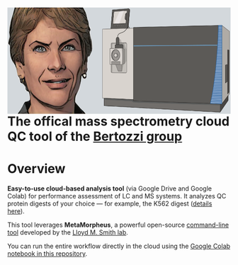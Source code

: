 # <img src="https://raw.githubusercontent.com/HevlerJohannes/Bertozzi_MS_QC/main/picture.png" height="200" align="right" style="height:240px; margin: auto;">  
<br />
<br />
<br />
<br />
<br />
<br />
<br />
<br />
<br />

# **The offical mass spectrometry cloud QC tool of the [Bertozzi group](https://bertozzigroup.stanford.edu/)**
# Overview

**Easy-to-use cloud-based analysis tool** (via Google Drive and Google Colab) for performance assessment of LC and MS systems. It analyzes QC protein digests of your choice — for example, the K562 digest ([details here](https://www.promega.com/products/mass-spectrometry/mass-spec-reference-reagents/mass-spec-compatible-yeast-and-human-protein-extracts/?catNum=V6951)).

This tool leverages **MetaMorpheus**, a powerful open-source [command-line tool](https://github.com/smith-chem-wisc/MetaMorpheus/wiki/Getting-Started#test-installation-via-net-core-dll---linux-macos-windows) developed by the [Lloyd M. Smith lab](https://pubs.acs.org/doi/10.1021/acs.jproteome.7b00873).

You can run the entire workflow directly in the cloud using the [Google Colab notebook in this repository](https://github.com/HevlerJohannes/Bertozzi_MS_QC/blob/main/your_notebook_name.ipynb).




